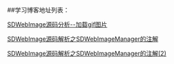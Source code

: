 ##学习博客地址列表：

[SDWebImage源码分析--加载gif图片](http://www.bubuko.com/infodetail-633704.html)

[SDWebImage源码解析之SDWebImageManager的注解](http://www.jianshu.com/p/6ae6f99b6c4c)


[SDWebImage源码解析之SDWebImageManager的注解(2)](http://www.jianshu.com/p/0f9a7296f4c0)

